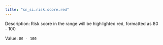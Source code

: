 ```yaml
---
title: "sn_si.risk.score.red"
---
```


Description: Risk score in the range will be highlighted red, formatted as 80 - 100

Value: `80 - 100`